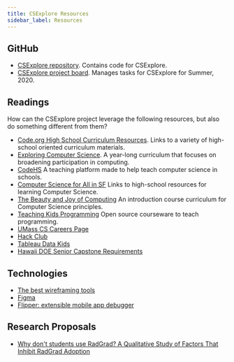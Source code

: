 ```yaml
---
title: CSExplore Resources
sidebar_label: Resources
---
```


## GitHub

  * [CSExplore repository](https://github.com/radgrad/csexplore). Contains code for CSExplore.
  * [CSExplore project board](https://github.com/radgrad/csexplore/projects/1). Manages tasks for CSExplore for Summer, 2020.

## Readings

How can the CSExplore project leverage the following resources, but also do something different from them?

  * [Code.org High School Curriculum Resources](https://code.org/educate/curriculum/high-school). Links to a variety of high-school oriented curriculum materials.
  * [Exploring Computer Science](http://www.exploringcs.org/). A year-long curriculum that focuses on broadening participation in computing.
  * [CodeHS](https://codehs.com/info/) A teaching platform made to help teach computer science in schools.
  * [Computer Science for All in SF](https://www.csinsf.org/high.html) Links to high-school resources for learning Computer Science.
  * [The Beauty and Joy of Computing](https://bjc.berkeley.edu/) An introduction course curriculum for Computer Science principles.
  * [Teaching Kids Programming](http://teachingkidsprogramming.org/) Open source courseware to teach programming.
  * [UMass CS Careers Page](https://www.cics.umass.edu/careers/)
  * [Hack Club](https://hackclub.com/)
  * [Tableau Data Kids](https://www.tableau.com/data-for-kids)
  * [Hawaii DOE Senior Capstone Requirements](https://docs.google.com/document/d/1CgTzqHZr4kImwllx0L5Xn3ppPAWqvqS1xrGQqh6py0Q/edit?usp=sharing)

## Technologies
  * [The best wireframing tools](https://www.integromat.com/en/blog/best-wireframing-tools/)
  * [Figma](https://www.figma.com/)
  * [Flipper: extensible mobile app debugger](https://fbflipper.com/)
  
## Research Proposals

  * [Why don't students use RadGrad? A Qualitative Study of Factors That Inhibit RadGrad Adoption](http://csdl.ics.hawaii.edu/techreports/2020/20-05/20-05.pdf)

